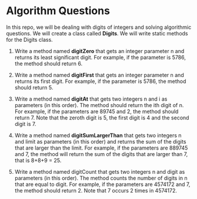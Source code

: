 # Algorithm Questions

In this repo, we will be dealing with digits of integers and solving algorithmic questions.
We will create a class called <b>Digits</b>. We will write static methods for the Digits class.

1. Write a method named <b>digitZero</b> that gets an integer parameter n and returns its least significant digit. For example, if the parameter is 5786, the method should return 6.

2. Write a method named <b>digitFirst</b> that gets an integer parameter n and returns its first digit. For example, if the parameter is 5786, the method should return 5. 

3. Write a method named <b>digitAt</b> that gets two integers n and i as parameters (in this order). The method should return the ith digit of n. For example, if the parameters are 89745 and 2, the method should return 7. Note that the zeroth digit is 5, the first digit is 4 and the second digit is 7. 

4. Write a method named <b>digitSumLargerThan</b> that gets two integers n and limit as parameters (in this order) and returns the sum of the digits that are larger than the limit. For example, if the parameters are 889745 and 7, the method will return the sum of the digits that are larger than 7, that is 8+8+9 = 25. 

5. Write a method named digitCount that gets two integers n and digit as parameters (in this order). The method counts the number of digits in n that are equal to digit. For example, if the parameters are 4574172 and 7, the method should return 2. Note that 7 occurs 2 times in 4574172. 


